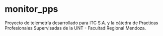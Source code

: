 # monitor_pps
Proyecto de telemetría desarrollado para ITC S.A. y la cátedra de Practicas Profesionales Supervisadas de la UNT - Facultad Regional Mendoza.
